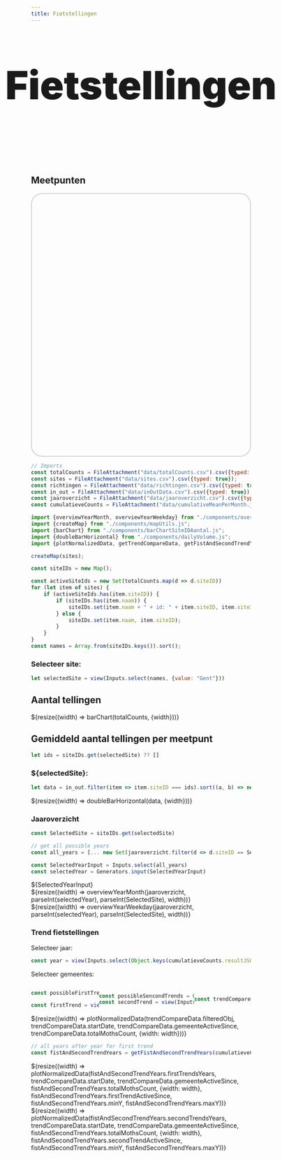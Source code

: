 ```yaml
---
title: Fietstellingen
---
```


<link rel="stylesheet" href="https://unpkg.com/leaflet@1.9.4/dist/leaflet.css"
     integrity="sha256-p4NxAoJBhIIN+hmNHrzRCf9tD/miZyoHS5obTRR9BMY="
     crossorigin=""/>
 <!-- Make sure you put this AFTER Leaflet's CSS -->
 <script src="https://unpkg.com/leaflet@1.9.4/dist/leaflet.js"
     integrity="sha256-20nQCchB9co0qIjJZRGuk2/Z9VM+kNiyxNV1lvTlZBo="
     crossorigin=""></script>

<style>

.hero {
  display: flex;
  flex-direction: column;
  align-items: center;
  font-family: var(--sans-serif);
  margin: 4rem 0 8rem;
  text-wrap: balance;
  text-align: center;
}

.hero h1 {
  margin: 2rem 0;
  max-width: none;
  font-size: 14vw;
  font-weight: 900;
  line-height: 1;
  background-clip: text;
}

.hero h2 {
  margin: 0;
  max-width: 34em;
  font-size: 20px;
  font-style: initial;
  font-weight: 500;
  line-height: 1.5;
  color: var(--theme-foreground-muted);
}

@media (min-width: 640px) {
  .hero h1 {
    font-size: 90px;
  }
}

.center-map {
    margin-left: auto;
    margin-right: auto;
    width: 100%;
}

.style-map {
    border-radius: 25px;
    border: 2px solid lightgray;
    height: 600px;
}

</style>
<div class="hero">
  <h1>Fietstellingen</h1>
</div>

## Meetpunten
<div class="center-map" style="width: 100%">
    <div id="map" class="style-map"></div>
</div>

```js
// Imports
const totalCounts = FileAttachment("data/totalCounts.csv").csv({typed: true});
const sites = FileAttachment("data/sites.csv").csv({typed: true});
const richtingen = FileAttachment("data/richtingen.csv").csv({typed: true});
const in_out = FileAttachment("data/inOutData.csv").csv({typed: true});
const jaaroverzicht = FileAttachment("data/jaaroverzicht.csv").csv({typed: true});
const cumulatieveCounts = FileAttachment("data/cumulativeMeanPerMonth.json").json();

import {overviewYearMonth, overviewYearWeekday} from "./components/overviewYear.js";
import {createMap} from "./components/mapUtils.js";
import {barChart} from "./components/barChartSiteIDAantal.js";
import {doubleBarHorizontal} from "./components/dailyVolume.js";
import {plotNormalizedData, getTrendCompareData, getFistAndSecondTrendYears} from './components/historyPlot.js';
```

```js
createMap(sites);
```

```js
const siteIDs = new Map();

const activeSiteIds = new Set(totalCounts.map(d => d.siteID))
for (let item of sites) {
    if (activeSiteIds.has(item.siteID)) {
        if (siteIDs.has(item.naam)) {
            siteIDs.set(item.naam + " + id: " + item.siteID, item.siteID);
        } else {
            siteIDs.set(item.naam, item.siteID);
        }
    }
}
const names = Array.from(siteIDs.keys()).sort();
```

### Selecteer site:
```js
let selectedSite = view(Inputs.select(names, {value: "Gent"}))
```


## Aantal tellingen

<div class="grid grid-cols-1">
  <div class="card">${resize((width) => barChart(totalCounts, {width}))}</div>
</div>



## Gemiddeld aantal tellingen per meetpunt
```js
let ids = siteIDs.get(selectedSite) ?? []
```


<h3>${selectedSite}:</h3>

```js
let data = in_out.filter(item => item.siteID === ids).sort((a, b) => new Date(a.timeframe) > new Date(b.timeframe))
```

<div class="grid grid-cols-1">

  <div class="card">${resize((width) => doubleBarHorizontal(data, {width}))}</div>

</div>

### Jaaroverzicht

```js
const SelectedSite = siteIDs.get(selectedSite)

// get all possible years
const all_years = [... new Set(jaaroverzicht.filter(d => d.siteID == SelectedSite).map(d => new Date(d.dag).getFullYear().toString()))]

const SelectedYearInput = Inputs.select(all_years)
const selectedYear = Generators.input(SelectedYearInput)
```


<div class="card" style="display: flex; gap: 0.5rem;">
    <div>${SelectedYearInput}</div>
</div>

<div class="grid grid-cols-1">
  <div class="card">
    ${resize((width) => overviewYearMonth(jaaroverzicht, parseInt(selectedYear), parseInt(SelectedSite), width))}
  </div>
</div>

<div class="grid grid-cols-1">
  <div class="card">
    ${resize((width) => overviewYearWeekday(jaaroverzicht, parseInt(selectedYear), parseInt(SelectedSite), width))}
  </div>
</div>



<!-- 
TREND 
-->
### Trend fietstellingen
<label>Selecteer jaar:</label>
```js
const year = view(Inputs.select(Object.keys(cumulatieveCounts.resultJSON), {value: Object.keys(cumulatieveCounts.resultJSON)[0]}))
```

<label>Selecteer gemeentes:</label>
<div style="display: flex; justify-content: space-between; align-items: center;">


```js
const possibleFirstTrends = Object.keys(cumulatieveCounts.resultJSON[year].normalizedSiteCumulativeCountsGemeente)

const firstTrend = view(Inputs.select(possibleFirstTrends), {value: possibleFirstTrends[0]})
```

```js
const possibleSencondTrends = Object.keys(cumulatieveCounts.resultJSON[year].normalizedSiteCumulativeCountsGemeente).filter(gemeente => gemeente !== firstTrend)
const secondTrend = view(Inputs.select(possibleSencondTrends), {value: possibleSencondTrends[0]})
```

```js
const trendCompareData = getTrendCompareData(cumulatieveCounts, year, firstTrend, secondTrend);
```
</div>
<div class="grid grid-cols-1">
  <div class="card">${resize((width) => plotNormalizedData(trendCompareData.filteredObj, trendCompareData.startDate, trendCompareData.gemeenteActiveSince, trendCompareData.totalMothsCount, {width: width}))}</div>
</div>

```js
// all years after year for first trend
const fistAndSecondTrendYears = getFistAndSecondTrendYears(cumulatieveCounts, year, firstTrend, secondTrend)
```

<div class="grid grid-cols-2">
  <div class="card">${resize((width) => plotNormalizedData(fistAndSecondTrendYears.firstTrendsYears, trendCompareData.startDate, trendCompareData.gemeenteActiveSince, fistAndSecondTrendYears.totalMothsCount, {width: width}, fistAndSecondTrendYears.firstTrendActiveSince, fistAndSecondTrendYears.minY, fistAndSecondTrendYears.maxY))}</div>
  <div class="card">${resize((width) => plotNormalizedData(fistAndSecondTrendYears.secondTrendsYears, trendCompareData.startDate, trendCompareData.gemeenteActiveSince, fistAndSecondTrendYears.totalMothsCount, {width: width}, fistAndSecondTrendYears.secondTrendActiveSince, fistAndSecondTrendYears.minY, fistAndSecondTrendYears.maxY))}</div>
</div>


<!-- 
TREND 
-->
